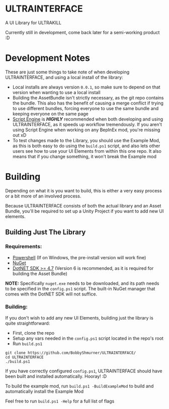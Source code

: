 # ULTRAINTERFACE
A UI Library for ULTRAKILL

Currently still in development, come back later for a semi-working product :D

# Development Notes
These are just some things to take note of when developing ULTRAINTERFACE, and using a local install of the library:

- Local installs are always version `0.0.1`, so make sure to depend on that version when wanting to use a local install
- Building the AssetBundle isn't strictly necessary, as the git repo contains the bundle. This also has the benefit of causing a merge conflict if trying to use different bundles, forcing everyone to use the same bundle and keeping everyone on the same page
- [Script Engine](https://github.com/BepInEx/BepInEx.Debug#scriptengine) is ***HIGHLY*** recommended when both developing and using ULTRAINTERFACE, as it speeds up workflow tremendously. If you aren't using Script Engine when working on any BepInEx mod, you're missing out xD
- To test changes made to the Library, you should use the Example Mod, as this is both easy to do using the `build.ps1` script, and also lets other users see how to use your UI Elements from within this one repo. It also means that if you change something, it won't break the Example mod

# Building
Depending on what it is you want to build, this is either a very easy process or a bit more of an involved process.

Because ULTRAINTERFACE consists of both the actual library and an Asset Bundle, you'll be required to set up a Unity Project if you want to add new UI elements.

## Building Just The Library

### Requirements:
- [Powershell](https://learn.microsoft.com/en-us/powershell/scripting/install/installing-powershell?view=powershell-7.3) (If on Windows, the pre-install version will work fine)
- [NuGet](https://www.nuget.org/downloads)
- [DotNET SDK >= 4.7](https://dotnet.microsoft.com/en-us/download) (Version 6 is recommended, as it is required for building the Asset Bundle)

**NOTE:** Specifically `nuget.exe` needs to be downloaded, and its path needs to be specified in the `config.ps1` script. The built-in NuGet manager that comes with the DotNET SDK will not suffice.

### Building:
If you don't wish to add any new UI Elements, building just the library is quite straightforward:
- First, clone the repo
- Setup any vars needed in the `config.ps1` script located in the repo's root
- Run `build.ps1`

```
git clone https://github.com/BobbyShmurner/ULTRAINTERFACE/
cd ULTRAINTERFACE
./build.ps1
```

If you have correctly configured `config.ps1`, ULTRAINTERFACE should have been built and installed automatically. Hooray! :D

To build the example mod, run `build.ps1 -BuildExampleMod` to build and automatically install the Example Mod

Feel free to run `build.ps1 -Help` for a full list of flags